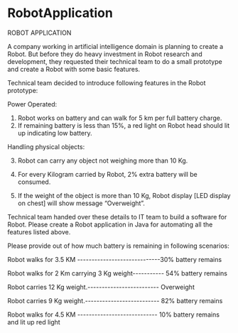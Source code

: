 # RobotApplication
ROBOT APPLICATION


A company working in artificial intelligence domain is planning to create a Robot. But before they do heavy investment in Robot research and development, they requested their technical team to do a small prototype and create a Robot with some basic features. 

Technical team decided to introduce following features in the Robot prototype:

Power Operated:
1.	Robot works on battery and can walk for 5 km per full battery charge. 
2.	If remaining battery is less than 15%, a red light on Robot head should lit up indicating low battery.

Handling physical objects:

3.	Robot can carry any object not weighing more than 10 Kg.

4.	For every Kilogram carried by Robot, 2% extra battery will be consumed.

5.	If the weight of the object is more than 10 Kg, Robot display [LED display on chest] will show message “Overweight”.


Technical team handed over these details to IT team to build a software for Robot. Please create a Robot application in Java for automating all the features listed above. 

Please provide out of how much battery is remaining in following scenarios:

Robot walks for 3.5 KM	-----------------------------30% battery remains

Robot walks for 2 Km carrying 3 Kg weight----------- 54% battery remains 

Robot carries 12 Kg weight.------------------------- Overweight

Robot carries 9 Kg weight.-------------------------- 82% battery remains

Robot walks for 4.5 KM	---------------------------- 10% battery remains and lit up red light


